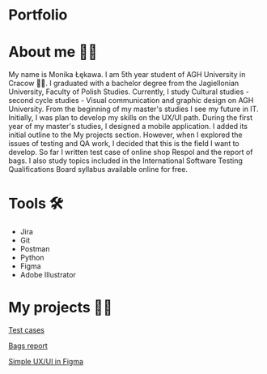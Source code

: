 # Portfolio
# About me 🙋‍♀️
My name is Monika Łękawa. I am 5th year student of AGH University in Cracow 👩‍🎓. I graduated with a bachelor degree from the Jagiellonian University, Faculty of Polish Studies. Currently, I study Cultural studies - second cycle studies - Visual communication and graphic design on AGH University. From the beginning of my master's studies I see my future in IT. Initially, I was plan to develop my skills on the UX/UI path. During the first year of my master's studies, I designed a mobile application. I added its initial outline to the My projects section. However, when I explored the issues of testing and QA work, I decided that this is the field I want to develop. So far I written test case of online shop Respol and the report of bags. I also study topics included in the International Software Testing Qualifications Board syllabus available online for free.
# Tools 🛠
- Jira
- Git
- Postman
- Python
- Figma
- Adobe Illustrator
# My projects 👩‍💻
[Test cases](https://docs.google.com/document/d/1GNS2NUHkVvs2CURZO5LNM7HQoLR9y5kLJKywAvSyENk/edit?usp=sharing)

[Bags report](https://docs.google.com/document/d/1Yk8m3P67lX47-z0N-UDBbCtPyitpnpixhf3T04R2rBA/edit)

[Simple UX/UI in Figma](https://www.figma.com/file/T8L3R5ugVh0La2rt5EcxiY/KLT---Wst%C4%99p-do-projektowania-interfejs%C3%B3w?type=design&node-id=302%3A998&mode=design&t=orXgsYTIPQwZGHlr-1)
